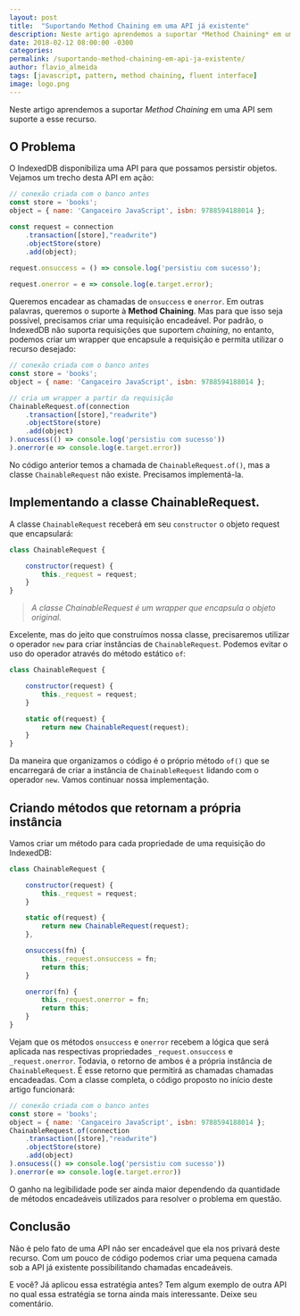 ```yaml
---
layout: post
title:  "Suportando Method Chaining em uma API já existente"
description: Neste artigo aprendemos a suportar *Method Chaining* em uma API sem suporte a esse recurso.
date: 2018-02-12 08:00:00 -0300
categories:
permalink: /suportando-method-chaining-em-api-ja-existente/
author: flavio_almeida
tags: [javascript, pattern, method chaining, fluent interface]
image: logo.png
---
```


Neste artigo aprendemos a suportar *Method Chaining* em uma API sem suporte a esse recurso.

## O Problema 

O IndexedDB disponibiliza uma API para que possamos persistir objetos. Vejamos um trecho desta API em ação:

```javascript
// conexão criada com o banco antes
const store = 'books';
object = { name: 'Cangaceiro JavaScript', isbn: 9788594188014 };

const request = connection
    .transaction([store],"readwrite")
    .objectStore(store)
    .add(object);
        
request.onsuccess = () => console.log('persistiu com sucesso');

request.onerror = e => console.log(e.target.error);
```

Queremos encadear as chamadas de `onsuccess` e `onerror`. Em outras palavras, queremos o suporte à **Method Chaining**. Mas para que isso seja possível, precisamos criar uma requisição encadeável. Por padrão, o IndexedDB não suporta requisições que suportem *chaining*, no entanto, podemos criar um wrapper que encapsule a requisição e permita utilizar o recurso desejado:

```javascript
// conexão criada com o banco antes
const store = 'books';
object = { name: 'Cangaceiro JavaScript', isbn: 9788594188014 };

// cria um wrapper a partir da requisição
ChainableRequest.of(connection
    .transaction([store],"readwrite")
    .objectStore(store)
    .add(object)
).onsucess(() => console.log('persistiu com sucesso'))
).onerror(e => console.log(e.target.error))
```

No código anterior temos a chamada de `ChainableRequest.of()`, mas a classe `ChainableRequest` não existe. Precisamos implementá-la.

## Implementando a classe ChainableRequest. 

A classe `ChainableRequest` receberá em seu `constructor` o objeto request que encapsulará:

```javascript
class ChainableRequest {

    constructor(request) {
        this._request = request;
    }
}
```
>*A classe ChainableRequest é um wrapper que encapsula o objeto original.*

Excelente, mas do jeito que construímos nossa classe, precisaremos utilizar o operador `new` para criar instâncias de `ChainableRequest`. Podemos evitar o uso do operador através do método estático `of`:

```javascript
class ChainableRequest {

    constructor(request) {
        this._request = request;
    }

    static of(request) {
        return new ChainableRequest(request);
    }
}
```

Da maneira que organizamos o código é o próprio método `of()` que se encarregará de criar a instância de `ChainableRequest` lidando com o operador `new`. Vamos continuar nossa implementação. 

## Criando métodos que retornam a própria instância

Vamos criar um método para cada propriedade de uma requisição do IndexedDB:


```javascript
class ChainableRequest {

    constructor(request) {
        this._request = request;
    }

    static of(request) {
        return new ChainableRequest(request);
    },

    onsuccess(fn) {
        this._request.onsuccess = fn;
        return this;
    }

    onerror(fn) {
        this._request.onerror = fn;
        return this;
    }
}
```

Vejam que os métodos `onsuccess` e `onerror` recebem a lógica que será aplicada nas respectivas propriedades `_request.onsuccess` e `_request.onerror`. Todavia, o retorno de ambos é a própria instância de `ChainableRequest`. É esse retorno que permitirá as chamadas chamadas encadeadas. Com a classe completa, o código proposto no início deste artigo funcionará:

```javascript
// conexão criada com o banco antes
const store = 'books';
object = { name: 'Cangaceiro JavaScript', isbn: 9788594188014 };
ChainableRequest.of(connection
    .transaction([store],"readwrite")
    .objectStore(store)
    .add(object)
).onsucess(() => console.log('persistiu com sucesso'))
).onerror(e => console.log(e.target.error))
```

O ganho na legibilidade pode ser ainda maior dependendo da quantidade de métodos encadeáveis utilizados para resolver o problema em questão.

## Conclusão

Não é pelo fato de uma API não ser encadeável que ela nos privará deste recurso. Com um pouco de código podemos criar uma pequena camada sob a API já existente possibilitando chamadas encadeáveis. 

E você? Já aplicou essa estratégia antes? Tem algum exemplo de outra API no qual essa estratégia se torna ainda mais interessante. Deixe seu comentário.